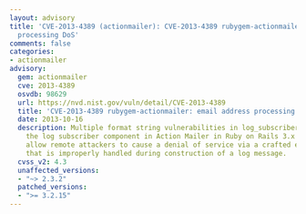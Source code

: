 ```yaml
---
layout: advisory
title: 'CVE-2013-4389 (actionmailer): CVE-2013-4389 rubygem-actionmailer: email address
  processing DoS'
comments: false
categories:
- actionmailer
advisory:
  gem: actionmailer
  cve: 2013-4389
  osvdb: 98629
  url: https://nvd.nist.gov/vuln/detail/CVE-2013-4389
  title: 'CVE-2013-4389 rubygem-actionmailer: email address processing DoS'
  date: 2013-10-16
  description: Multiple format string vulnerabilities in log_subscriber.rb files in
    the log subscriber component in Action Mailer in Ruby on Rails 3.x before 3.2.15
    allow remote attackers to cause a denial of service via a crafted e-mail address
    that is improperly handled during construction of a log message.
  cvss_v2: 4.3
  unaffected_versions:
  - "~> 2.3.2"
  patched_versions:
  - ">= 3.2.15"
---
```

